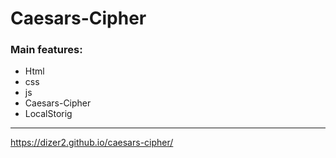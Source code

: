 # Caesars-Cipher


### Main features: 
 - Html
 - css
 - js 
 - Caesars-Cipher
 - LocalStorig
 
---

https://dizer2.github.io/caesars-cipher/

